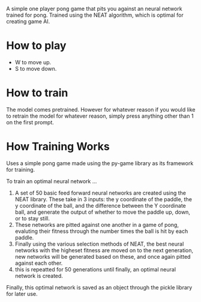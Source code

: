 A simple one player pong game that pits you against an neural network trained for pong. Trained using the NEAT algorithm, which is optimal for creating game AI.

# How to play
- W to move up.
- S to move down.

# How to train
The model comes pretrained. However for whatever reason if you would like to retrain the model for whatever reason, simply press anything other than 1 on the first prompt.
# How Training Works
Uses a simple pong game made using the py-game library as its framework for training. 

To train an optimal neural network ...
1. A set of 50 basic feed forward neural networks are created using the NEAT library. These take in 3 inputs: the y coordinate of the paddle, the y coordinate of the ball, and the difference between the Y coordinate ball, and generate the output of whether to move the paddle up, down,  or to stay still. 
2. These networks are pitted against one another in a game of pong, evaluting their fitness through the number times the ball is hit by each paddle. 
3. Finally using the various selection methods of NEAT, the best neural networks with the higheset fitness are moved on to the next generation, new networks will be generated based on these, and once again pitted against each other. 
4. this is repeatted for 50 generations until finally, an optimal neural network is created.

Finally, this optimal network is saved as an object through the pickle library for later use.
